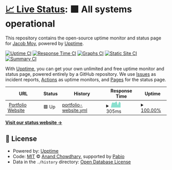 # [📈 Live Status](https://EightBitByte.github.io/status): <!--live status--> **🟩 All systems operational**

This repository contains the open-source uptime monitor and status page for [Jacob Moy](jacobmoy.com), powered by [Upptime](https://github.com/upptime/upptime).

[![Uptime CI](https://github.com/EightBitByte/status/workflows/Uptime%20CI/badge.svg)](https://github.com/EightBitByte/status/actions?query=workflow%3A%22Uptime+CI%22)
[![Response Time CI](https://github.com/EightBitByte/status/workflows/Response%20Time%20CI/badge.svg)](https://github.com/EightBitByte/status/actions?query=workflow%3A%22Response+Time+CI%22)
[![Graphs CI](https://github.com/EightBitByte/status/workflows/Graphs%20CI/badge.svg)](https://github.com/EightBitByte/status/actions?query=workflow%3A%22Graphs+CI%22)
[![Static Site CI](https://github.com/EightBitByte/status/workflows/Static%20Site%20CI/badge.svg)](https://github.com/EightBitByte/status/actions?query=workflow%3A%22Static+Site+CI%22)
[![Summary CI](https://github.com/EightBitByte/status/workflows/Summary%20CI/badge.svg)](https://github.com/EightBitByte/status/actions?query=workflow%3A%22Summary+CI%22)

With [Upptime](https://upptime.js.org), you can get your own unlimited and free uptime monitor and status page, powered entirely by a GitHub repository. We use [Issues](https://github.com/EightBitByte/status/issues) as incident reports, [Actions](https://github.com/EightBitByte/status/actions) as uptime monitors, and [Pages](https://EightBitByte.github.io/status) for the status page.

<!--start: status pages-->
<!-- This summary is generated by Upptime (https://github.com/upptime/upptime) -->
<!-- Do not edit this manually, your changes will be overwritten -->
<!-- prettier-ignore -->
| URL | Status | History | Response Time | Uptime |
| --- | ------ | ------- | ------------- | ------ |
| <img alt="" src="https://icons.duckduckgo.com/ip3/www.jacobmoy.com.ico" height="13"> [Portfolio Website](https://www.jacobmoy.com) | 🟩 Up | [portfolio-website.yml](https://github.com/EightBitByte/status/commits/HEAD/history/portfolio-website.yml) | <details><summary><img alt="Response time graph" src="./graphs/portfolio-website/response-time-week.png" height="20"> 305ms</summary><br><a href="https://EightBitByte.github.io/status/history/portfolio-website"><img alt="Response time 318" src="https://img.shields.io/endpoint?url=https%3A%2F%2Fraw.githubusercontent.com%2FEightBitByte%2Fstatus%2FHEAD%2Fapi%2Fportfolio-website%2Fresponse-time.json"></a><br><a href="https://EightBitByte.github.io/status/history/portfolio-website"><img alt="24-hour response time 156" src="https://img.shields.io/endpoint?url=https%3A%2F%2Fraw.githubusercontent.com%2FEightBitByte%2Fstatus%2FHEAD%2Fapi%2Fportfolio-website%2Fresponse-time-day.json"></a><br><a href="https://EightBitByte.github.io/status/history/portfolio-website"><img alt="7-day response time 305" src="https://img.shields.io/endpoint?url=https%3A%2F%2Fraw.githubusercontent.com%2FEightBitByte%2Fstatus%2FHEAD%2Fapi%2Fportfolio-website%2Fresponse-time-week.json"></a><br><a href="https://EightBitByte.github.io/status/history/portfolio-website"><img alt="30-day response time 328" src="https://img.shields.io/endpoint?url=https%3A%2F%2Fraw.githubusercontent.com%2FEightBitByte%2Fstatus%2FHEAD%2Fapi%2Fportfolio-website%2Fresponse-time-month.json"></a><br><a href="https://EightBitByte.github.io/status/history/portfolio-website"><img alt="1-year response time 318" src="https://img.shields.io/endpoint?url=https%3A%2F%2Fraw.githubusercontent.com%2FEightBitByte%2Fstatus%2FHEAD%2Fapi%2Fportfolio-website%2Fresponse-time-year.json"></a></details> | <details><summary><a href="https://EightBitByte.github.io/status/history/portfolio-website">100.00%</a></summary><a href="https://EightBitByte.github.io/status/history/portfolio-website"><img alt="All-time uptime 99.98%" src="https://img.shields.io/endpoint?url=https%3A%2F%2Fraw.githubusercontent.com%2FEightBitByte%2Fstatus%2FHEAD%2Fapi%2Fportfolio-website%2Fuptime.json"></a><br><a href="https://EightBitByte.github.io/status/history/portfolio-website"><img alt="24-hour uptime 100.00%" src="https://img.shields.io/endpoint?url=https%3A%2F%2Fraw.githubusercontent.com%2FEightBitByte%2Fstatus%2FHEAD%2Fapi%2Fportfolio-website%2Fuptime-day.json"></a><br><a href="https://EightBitByte.github.io/status/history/portfolio-website"><img alt="7-day uptime 100.00%" src="https://img.shields.io/endpoint?url=https%3A%2F%2Fraw.githubusercontent.com%2FEightBitByte%2Fstatus%2FHEAD%2Fapi%2Fportfolio-website%2Fuptime-week.json"></a><br><a href="https://EightBitByte.github.io/status/history/portfolio-website"><img alt="30-day uptime 100.00%" src="https://img.shields.io/endpoint?url=https%3A%2F%2Fraw.githubusercontent.com%2FEightBitByte%2Fstatus%2FHEAD%2Fapi%2Fportfolio-website%2Fuptime-month.json"></a><br><a href="https://EightBitByte.github.io/status/history/portfolio-website"><img alt="1-year uptime 99.98%" src="https://img.shields.io/endpoint?url=https%3A%2F%2Fraw.githubusercontent.com%2FEightBitByte%2Fstatus%2FHEAD%2Fapi%2Fportfolio-website%2Fuptime-year.json"></a></details>

<!--end: status pages-->

[**Visit our status website →**](https://EightBitByte.github.io/status)

## 📄 License

- Powered by: [Upptime](https://github.com/upptime/upptime)
- Code: [MIT](./LICENSE) © [Anand Chowdhary](https://anandchowdhary.com), supported by [Pabio](https://pabio.com)
- Data in the `./history` directory: [Open Database License](https://opendatacommons.org/licenses/odbl/1-0/)
